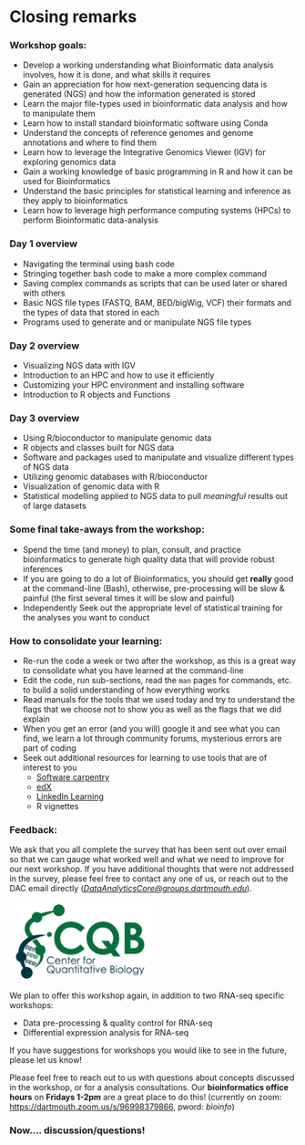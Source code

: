 # Closing remarks

### Workshop goals: 
- Develop a working understanding what Bioinformatic data analysis involves, how it is done, and what skills it requires  
- Gain an appreciation for how next-generation sequencing data is generated (NGS) and how the information generated is stored   
- Learn the major file-types used in bioinformatic data analysis and how to manipulate them   
- Learn how to install standard bioinformatic software using Conda   
- Understand the concepts of reference genomes and genome annotations and where to find them  
- Learn how to leverage the Integrative Genomics Viewer (IGV) for exploring genomics data    
- Gain a working knowledge of basic programming in R and how it can be used for Bioinformatics  
- Understand the basic principles for statistical learning and inference as they apply to bioinformatics  
- Learn how to leverage high performance computing systems (HPCs) to perform Bioinformatic data-analysis  





### Day 1 overview

- Navigating the terminal using bash code
- Stringing together bash code to make a more complex command
- Saving complex commands as scripts that can be used later or shared with others
- Basic NGS file types (FASTQ, BAM, BED/bigWig, VCF) their formats and the types of data that stored in each
- Programs used to generate and or manipulate NGS file types

### Day 2 overview

- Visualizing NGS data with IGV
- Introduction to an HPC and how to use it efficiently 
- Customizing your HPC environment and installing software
- Introduction to R objects and Functions

### Day 3 overview

- Using R/bioconductor to manipulate genomic data 
- R objects and classes built for NGS data
- Software and packages used to manipulate and visualize different types of NGS data
- Utilizing genomic databases with R/bioconductor
- Visualization of genomic data with R 
- Statistical modelling applied to NGS data to pull *meaningful* results out of large datasets




### Some final take-aways from the workshop:
- Spend the time (and money) to plan, consult, and practice bioinformatics to generate high quality data that will provide robust inferences 
- If you are going to do a lot of Bioinformatics, you should get **really** good at the command-line (Bash), otherwise, pre-processing will be slow & painful (the first several times it will be slow and painful)
- Independently Seek out the appropriate level of statistical training for the analyses you want to conduct




### How to consolidate your learning: 
- Re-run the code a week or two after the workshop, as this is a great way to consolidate what you have learned at the command-line
- Edit the code, run sub-sections, read the `man` pages for commands, etc. to build a solid understanding of how everything works
- Read manuals for the tools that we used today and try to understand the flags that we choose not to show you as well as the flags that we did explain
- When you get an error (and you will) google it and see what you can find, we learn a lot through community forums, mysterious errors are part of coding
- Seek out additional resources for learning to use tools that are of interest to you
  - [Software carpentry](https://software-carpentry.org/lessons/)
  - [edX](https://www.edx.org)
  - [LinkedIn Learning](https://services.dartmouth.edu/TDClient/1806/Portal/KB/ArticleDet?ID=64717)
  - R vignettes



 



### Feedback: 

We ask that you all complete the survey that has been sent out over email so that we can gauge what worked well and what we need to improve for our next workshop. If you have additional thoughts that were not addressed in the survey, please feel free to contact any one of us, or reach out to the DAC email directly (*DataAnalyticsCore@groups.dartmouth.edu*). 

<img src="figures/logo (1).jpg" width="250" height="140" >

We plan to offer this workshop again, in addition to two RNA-seq specific workshops:
- Data pre-processing & quality control for RNA-seq 
- Differential expression analysis for RNA-seq 

If you have suggestions for workshops you would like to see in the future, please let us know! 

Please feel free to reach out to us with questions about concepts discussed in the workshop, or for a analysis consultations. Our **bioinformatics office hours** on **Fridays 1-2pm** are a great place to do this! (currently on zoom: https://dartmouth.zoom.us/s/96998379866, pword: *bioinfo*)

### Now.... discussion/questions!
